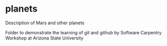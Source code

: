 planets
=======

Description of Mars and other planets

Folder to demonstrate the learning of git and github by Software Carpentry Workshop at Arizona State University
